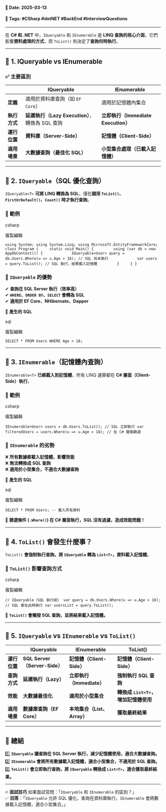 #### 📅 **Date**: 2025-03-13

#### 🔖 **Tags**: #CSharp #dotNET #BackEnd #InterviewQuestions

---

在 **C# 和 .NET** 中，`IQueryable` 和 `IEnumerable` 是 **LINQ 查詢的核心介面**，它們影響**資料處理的方式**，而 `ToList()` 則決定了**查詢何時執行**。

---

## **📍 1. IQueryable vs IEnumerable**

### **✅ 主要區別**

|          | **IQueryable**                      | **IEnumerable**               |
| -------- | ----------------------------------- | ----------------------------- |
| **定義**   | 適用於資料庫查詢（如 `EF Core`）               | 適用於記憶體內集合                     |
| **執行方式** | **延遲執行（Lazy Execution）**，轉換為 SQL 查詢 | **立即執行（Immediate Execution）** |
| **運行位置** | **資料庫（Server-Side）**                | **記憶體（Client-Side）**          |
| **適用場景** | **大數據查詢（最佳化 SQL）**                  | **小型集合處理（已載入記憶體）**            |

---

## **📍 2. `IQueryable`（SQL 優化查詢）**

`IQueryable<T>` **可將 LINQ 轉換為 SQL**，僅在**調用 `ToList()`、`FirstOrDefault()`、`Count()` 時才執行查詢**。

### **🔹 範例**

csharp

複製編輯

`using System; using System.Linq; using Microsoft.EntityFrameworkCore;  class Program {     static void Main() {         using (var db = new AppDbContext()) {             IQueryable<User> query = db.Users.Where(u => u.Age > 18); // SQL 尚未執行             var users = query.ToList(); // SQL 執行，結果載入記憶體         }     } }`

### **📌 `IQueryable` 的優勢**

✔ **查詢在 SQL Server 執行（效率高）**  
✔ **`WHERE`、`ORDER BY`、`SELECT` 會轉為 SQL**  
✔ **適用於 EF Core、NHibernate、Dapper**

🔹 **產生的 SQL**

sql

複製編輯

`SELECT * FROM Users WHERE Age > 18;`

---

## **📍 3. `IEnumerable`（記憶體內查詢）**

`IEnumerable<T>` **已經載入到記憶體**，所有 LINQ 運算都在 **C# 層面（Client-Side）執行**。

### **🔹 範例**

csharp

複製編輯

`IEnumerable<User> users = db.Users.ToList(); // SQL 立即執行 var filteredUsers = users.Where(u => u.Age > 18); // 在 C# 層面篩選`

### **📌 `IEnumerable` 的劣勢**

❌ **所有數據都載入記憶體，影響效能**  
❌ **無法轉換成 SQL 查詢**  
❌ **適用於小型集合，不適合大數據查詢**

🔹 **產生的 SQL**

sql

複製編輯

`SELECT * FROM Users; -- 載入所有資料`

📌 **篩選條件 (`.Where()`) 在 C# 層面執行，SQL 沒有過濾，造成效能問題！**

---

## **📍 4. `ToList()` 會發生什麼事？**

`ToList()` **會強制執行查詢，將 `IQueryable` 轉為 `List<T>`，資料載入記憶體**。

### **🔹 `ToList()` 影響查詢方式**

csharp

複製編輯

`// IQueryable（SQL 執行前） var query = db.Users.Where(u => u.Age > 18);  // SQL 會在此時執行 var usersList = query.ToList();` 

📌 **`ToList()` 會觸發 SQL 查詢，並將結果載入記憶體。**

---

## **📍 5. `IQueryable` vs `IEnumerable` vs `ToList()`**

||**IQueryable**|**IEnumerable**|**ToList()**|
|---|---|---|---|
|**運行位置**|**SQL Server（Server-Side）**|**記憶體（Client-Side）**|**記憶體（Client-Side）**|
|**查詢方式**|**延遲執行（Lazy）**|**立即執行（Immediate）**|**強制執行 SQL 查詢**|
|**效能**|**大數據最佳化**|**適用於小型集合**|**轉換成 `List<T>`，增加記憶體使用**|
|**適用場景**|**數據庫查詢（EF Core）**|**本地集合（List、Array）**|**獲取最終結果**|

---

## **📌 總結**

1️⃣ **`IQueryable` 讓查詢在 SQL Server 執行，減少記憶體使用，適合大數據查詢。**  
2️⃣ **`IEnumerable` 會將所有數據載入記憶體，適合小型集合，不適用於 SQL 查詢。**  
3️⃣ **`ToList()` 會立即執行查詢，將 `IQueryable` 轉換成 `List<T>`，適合獲取最終結果。**

---

🔥 **面試技巧** 如果面試官問：「`IQueryable` 和 `IEnumerable` 的區別？」  
✅ **回答**：「`IQueryable` 允許 SQL 優化，查詢在資料庫執行，`IEnumerable` 會將數據載入記憶體，適合小型集合。」